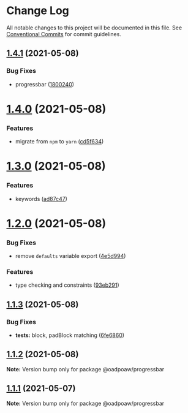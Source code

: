 # Change Log

All notable changes to this project will be documented in this file.
See [Conventional Commits](https://conventionalcommits.org) for commit guidelines.

## [1.4.1](https://github.com/oadpoaw/packages/compare/@oadpoaw/progressbar@1.4.0...@oadpoaw/progressbar@1.4.1) (2021-05-08)


### Bug Fixes

* progressbar ([1800240](https://github.com/oadpoaw/packages/commit/1800240baec394394a328ca199842d254e2abdfa))





# [1.4.0](https://github.com/oadpoaw/packages/compare/@oadpoaw/progressbar@1.3.0...@oadpoaw/progressbar@1.4.0) (2021-05-08)


### Features

* migrate from `npm` to `yarn` ([cd5f634](https://github.com/oadpoaw/packages/commit/cd5f6344bda42c4f1b8fb6f8f877400a426e32d3))





# [1.3.0](https://github.com/oadpoaw/packages/compare/@oadpoaw/progressbar@1.2.0...@oadpoaw/progressbar@1.3.0) (2021-05-08)


### Features

* keywords ([ad87c47](https://github.com/oadpoaw/packages/commit/ad87c47b441764dd880a5efb019fb70ad3755d72))





# [1.2.0](https://github.com/oadpoaw/packages/compare/@oadpoaw/progressbar@1.1.3...@oadpoaw/progressbar@1.2.0) (2021-05-08)


### Bug Fixes

* remove `defaults` variable export ([4e5d994](https://github.com/oadpoaw/packages/commit/4e5d9945051a68a10f4fedfb48e2c965edd71b58))


### Features

* type checking and constraints ([93eb291](https://github.com/oadpoaw/packages/commit/93eb29188d627b36e1bcf152ebbbb4e8886604f2))





## [1.1.3](https://github.com/oadpoaw/packages/compare/@oadpoaw/progressbar@1.1.2...@oadpoaw/progressbar@1.1.3) (2021-05-08)


### Bug Fixes

* **tests:** block, padBlock matching ([6fe6860](https://github.com/oadpoaw/packages/commit/6fe6860731f61a0e283db1b8ecc2d9d3c679f04f))





## [1.1.2](https://github.com/oadpoaw/packages/compare/@oadpoaw/progressbar@1.1.1...@oadpoaw/progressbar@1.1.2) (2021-05-08)

**Note:** Version bump only for package @oadpoaw/progressbar





## [1.1.1](https://github.com/oadpoaw/packages/compare/@oadpoaw/progressbar@1.1.0...@oadpoaw/progressbar@1.1.1) (2021-05-07)

**Note:** Version bump only for package @oadpoaw/progressbar
